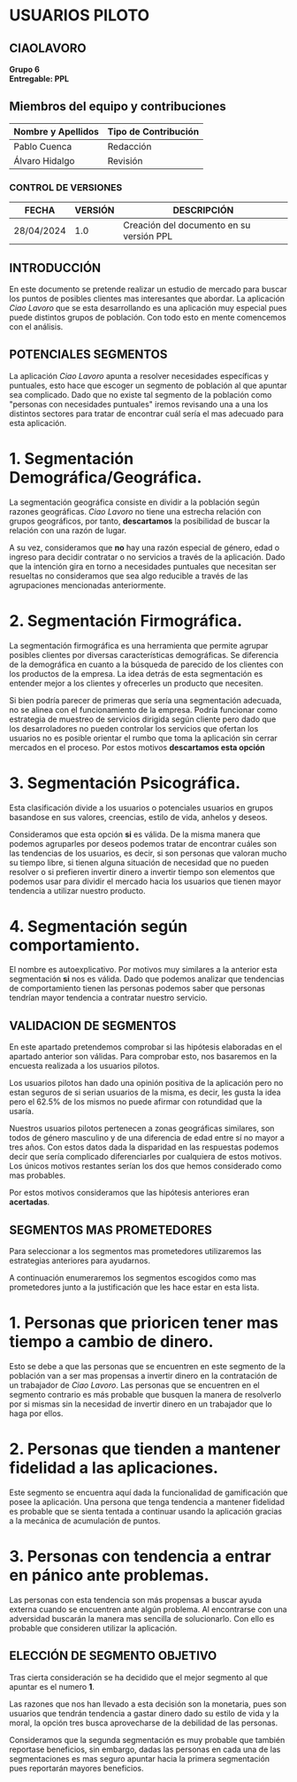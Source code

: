 # USUARIOS PILOTO

## CIAOLAVORO
**Grupo 6**
<br>
**Entregable: PPL**

## Miembros del equipo y contribuciones

| Nombre y Apellidos | Tipo de Contribución |
|---------------------|-----------------------|
| Pablo Cuenca         | Redacción             |
| Álvaro Hidalgo        | Revisión             |



### CONTROL DE VERSIONES
| FECHA      | VERSIÓN | DESCRIPCIÓN                                      |
|------------|---------|--------------------------------------------------|
| 28/04/2024 | 1.0     | Creación del documento en su versión PPL         |


## INTRODUCCIÓN

En este documento se pretende realizar un estudio de mercado para buscar los puntos de posibles clientes mas interesantes que abordar. La aplicación  *Ciao Lavoro* que se esta desarrollando es una aplicación muy especial pues puede distintos grupos de población. Con todo esto en mente comencemos con el análisis.

## POTENCIALES SEGMENTOS

La aplicación *Ciao Lavoro* apunta a resolver necesidades específicas y puntuales, esto hace que escoger un segmento de población al que apuntar sea complicado. Dado que no existe tal segmento de la población como "personas con necesidades puntuales" iremos revisando una a una los distintos sectores para tratar de encontrar cuál sería el mas adecuado para esta aplicación.

# 1. Segmentación Demográfica/Geográfica.

La segmentación geográfica consiste en dividir a la población según razones geográficas. *Ciao Lavoro* no tiene una estrecha relación con grupos geográficos, por tanto, **descartamos** la posibilidad de buscar la relación con una razón de lugar.

A su vez, consideramos que **no** hay una razón especial de género, edad o ingreso para decidir contratar o no servicios a través de la aplicación. Dado que la intención gira en torno a necesidades puntuales que necesitan ser resueltas no consideramos que sea algo reducible a través de las agrupaciones mencionadas anteriormente. 

# 2. Segmentación Firmográfica.

La segmentación firmográfica es una herramienta que permite agrupar posibles clientes por diversas características demográficas. Se diferencia de la demográfica en cuanto a la búsqueda de parecido de los clientes con los productos de la empresa. La idea detrás de esta segmentación es entender mejor a los clientes y ofrecerles un producto que necesiten.

Si bien podría parecer de primeras que sería una segmentación adecuada, no se alinea con el funcionamiento de la empresa. Podría funcionar como estrategia de muestreo de servicios dirigida según cliente pero dado que los desarroladores no pueden controlar los servicios que ofertan los usuarios no es posible orientar el rumbo que toma la aplicación sin cerrar mercados en el proceso. Por estos motivos **descartamos esta opción**

# 3. Segmentación Psicográfica.

Esta clasificación divide a los usuarios o potenciales usuarios en grupos basandose en sus valores, creencias, estilo de vida, anhelos y deseos.

Consideramos que esta opción **si** es válida. De la misma manera que podemos agruparles por deseos podemos tratar de encontrar cuáles son las tendencias de los usuarios, es decir, si son personas que valoran mucho su tiempo libre, si tienen alguna situación de necesidad que no pueden resolver o si  prefieren invertir dinero a invertir tiempo son elementos que podemos usar para dividir el mercado hacia los usuarios que tienen mayor tendencia a utilizar nuestro producto.

# 4. Segmentación según comportamiento.

El nombre es autoexplicativo. Por motivos muy similares a la anterior esta segmentación **si** nos es válida. Dado que podemos analizar que tendencias de comportamiento tienen las personas podemos saber que personas tendrían mayor tendencia a contratar nuestro servicio.

## VALIDACION DE SEGMENTOS

En este apartado pretendemos comprobar si las hipótesis elaboradas en el apartado anterior son válidas. Para comprobar esto, nos basaremos en la encuesta realizada a los usuarios pilotos.

Los usuarios pilotos han dado una opinión positiva de la aplicación pero no estan seguros de si serian usuarios de la misma, es decir, les gusta la idea pero el 62.5% de los mismos no puede afirmar con rotundidad que la usaría.

Nuestros usuarios pilotos pertenecen a zonas geográficas similares, son todos de género masculino y de una diferencia de edad entre sí no mayor a tres años. Con estos datos dada la disparidad en las respuestas podemos decir que sería complicado diferenciarles por cualquiera de estos motivos. Los únicos motivos restantes serían los dos que hemos considerado como mas probables. 

Por estos motivos consideramos que las hipótesis anteriores eran **acertadas**.

## SEGMENTOS MAS PROMETEDORES

Para seleccionar a los segmentos mas prometedores utilizaremos las estrategias anteriores para ayudarnos.

A continuación enumeraremos los segmentos escogidos como mas prometedores junto a la justificación que les hace estar en esta lista.

# 1. Personas que prioricen tener mas tiempo a cambio de dinero.

Esto se debe a que las personas que se encuentren en este segmento de la población van a ser mas propensas a invertir dinero en la contratación de un trabajador de *Ciao Lavoro*. Las personas que se encuentren en el segmento contrario es más probable que busquen la manera de resolverlo por si mismas sin la necesidad de invertir dinero en un trabajador que lo haga por ellos.

# 2. Personas que tienden a mantener fidelidad a las aplicaciones.

Este segmento se encuentra aquí dada la funcionalidad de gamificación que posee la aplicación. Una persona que tenga tendencia a mantener fidelidad es probable que se sienta tentada a continuar usando la aplicación gracias a la mecánica de acumulación de puntos.

# 3. Personas con tendencia a entrar en pánico ante problemas.

Las personas con esta tendencia son más propensas a buscar ayuda externa cuando se encuentren ante algún problema. Al encontrarse con una adversidad buscarán la manera mas sencilla de solucionarlo. Con ello es probable que consideren utilizar la aplicación.

## ELECCIÓN DE SEGMENTO OBJETIVO

Tras cierta consideración se ha decidido que el mejor segmento al que apuntar es el numero **1**.

Las razones que nos han llevado a esta decisión son la monetaria, pues son usuarios que tendrán tendencia a gastar dinero dado su estilo de vida y la moral, la opción tres busca aprovecharse de la debilidad de las personas.

Consideramos que la segunda segmentación es muy probable que también reportase beneficios, sin embargo, dadas las personas en cada una de las segmentaciones es mas seguro apuntar hacia la primera segmentación pues reportarán mayores beneficios.
